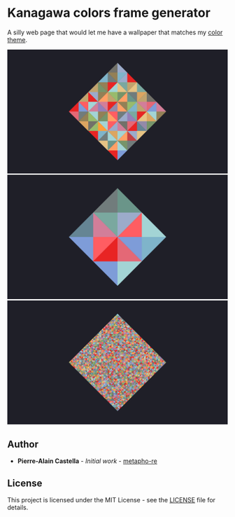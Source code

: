 # Kanagawa colors frame generator

A silly web page that would let me have a wallpaper that matches my [color theme](https://github.com/rebelot/kanagawa.nvim).

![some squares](./assets/some.png)
![few squares](./assets/few.png)
![many squares](./assets/many.png)

## Author

* **Pierre-Alain Castella** - *Initial work* - [metapho-re](https://github.com/metapho-re)

## License

This project is licensed under the MIT License - see the [LICENSE](LICENSE) file for details.

